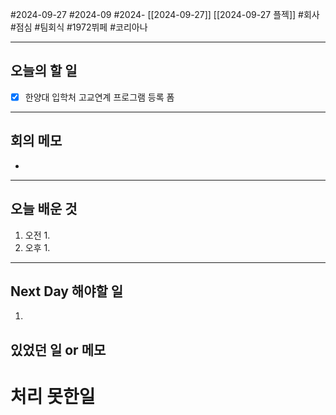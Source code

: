 #2024-09-27 #2024-09 #2024- [[2024-09-27]] [[2024-09-27 플젝]]
#회사 #점심  #팀회식 #1972뷔페 #코리아나 

---
## 오늘의 할 일
- [x] 한양대 입학처 고교연계 프로그램 등록 폼 
---
## 회의 메모
- 
---
## 오늘 배운 것
1. 오전
    1. 
2. 오후
    1. 
---
## Next Day 해야할 일
1. 


## 있었던 일 or 메모


# 처리 못한일